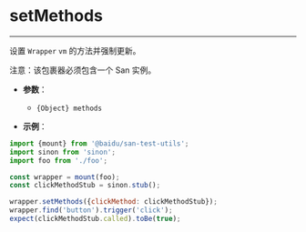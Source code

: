 # setMethods
---

设置 `Wrapper` `vm` 的方法并强制更新。

注意：该包裹器必须包含一个 San 实例。

* **参数**：

    - `{Object} methods`

* **示例**：

```js
import {mount} from '@baidu/san-test-utils';
import sinon from 'sinon';
import foo from './foo';

const wrapper = mount(foo);
const clickMethodStub = sinon.stub();

wrapper.setMethods({clickMethod: clickMethodStub});
wrapper.find('button').trigger('click');
expect(clickMethodStub.called).toBe(true);
```
